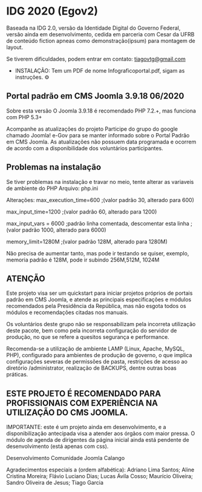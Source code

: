 # IDG 2020 (Egov2)
Baseada na IDG 2.0, versão da Identidade Digital do Governo Federal, versão ainda em desenvolvimento, cedida em parceria com Cesar da UFRB de conteúdo fiction apneas como demonstração(ipsum) para montagem de layout.

Se tiverem dificuldades, podem entrar em contato: tiagovtg@gmail.com

- INSTALAÇÃO: Tem um PDF de nome Infograficoportal.pdf, sigam as instruções. ⚙

## Portal padrão em CMS Joomla 3.9.18 06/2020

Sobre esta versão
O Joomla 3.9.18 é recomendado PHP 7.2.+, mas funciona com PHP 5.3+

Acompanhe as atualizações do projeto
Participe do grupo do google chamado Joomla! e-Gov para se manter informado sobre o Portal Padrão em CMS Joomla. As atualizações não possuem data programada e ocorrem de acordo com a disponibilidade dos voluntários participantes.

## Problemas na instalação
Se tiver problemas na instalação e travar no meio, tente alterar as variaveis de ambiente do PHP
Arquivo:
php.ini

Alterações:
max_execution_time=600
;(valor padrão 30, alterado para 600)

max_input_time=1200
;(valor padrão 60, alterado para 1200)

max_input_vars = 6000
;padrão linha comentada, descomentar esta linha
;(valor padrão 1000, alterado para 6000)

memory_limit=1280M
;(valor padrão 128M, alterado para 1280M)

Não precisa de aumentar tanto, mas pode ir testando se quiser, exemplo, memoria padrão é 128M, pode ir subindo 256M,512M, 1024M

## ATENÇÃO
Este projeto visa ser um quickstart para iniciar projetos próprios de portais padrão em CMS Joomla, e atende as principais especificações e módulos recomendados pela Presidência da República, mas não esgota todos os módulos e recomendações citadas nos manuais.

Os voluntários deste grupo não se responsabilizam pela incorreta utilização deste pacote, bem como pela incorreta configuração do servidor de produção, no que se refere a quesitos segurança e performance.

Recomenda-se a utilização de ambiente LAMP (Linux, Apache, MySQL, PHP), configurado para ambientes de produção de governo, o que implica configurações severas de permissões de pasta, restrições de acesso ao diretório /administrator, realização de BACKUPS, dentre outras boas práticas.

## ESTE PROJETO É RECOMENDADO PARA PROFISSIONAIS COM EXPERIÊNCIA NA UTILIZAÇÃO DO CMS JOOMLA.

IMPORTANTE: este é um projeto ainda em desenvolvimento, e a disponibilização antecipada visa a atender aos órgãos com maior pressa.
O módulo de agenda de dirigentes da página inicial ainda está pendente de desenvolvimento (está apenas com css).

Desenvolvimento
Comunidade Joomla Calango

Agradecimentos especiais a (ordem alfabética):
Adriano Lima Santos; Aline Cristina Moreira; Flávio Luciano Dias; Lucas Ávila Cosso; Maurício Oliveira; Sandro Oliveira de Jesus; Tiago Garcia
